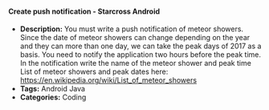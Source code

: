 #### Create push notification - Starcross Android
- **Description:**
You must write a push notification of meteor showers. Since the date of meteor showers can change depending on the year and they can more than one day, we can take the peak days of 2017 as a basis. You need to notify the application two hours before the peak time. In the notification write the name of the meteor shower and peak time
List of meteor showers and peak dates here: https://en.wikipedia.org/wiki/List_of_meteor_showers
- **Tags:**
Android
Java
- **Categories:**
Coding